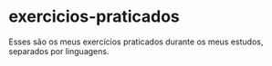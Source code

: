 # exercicios-praticados
Esses são os meus exercícios praticados durante os meus estudos, separados por linguagens.
